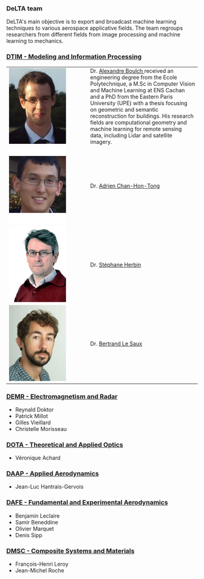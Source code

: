 ### DeLTA team

DeLTA's main objective is to export and broadcast machine learning techniques to various aerospace applicative fields.
The team regroups researchers from different fields from image processing and machine learning to mechanics.

### [DTIM - Modeling and Information Processing](http://www.onera.fr/en/dtim)


<table>
  <tr>
    <td style="width: 200px;"><img src="team/A_Boulch.jpg" height="200" width="150"/></td>
    <td> Dr. <a href="https://sites.google.com/view/boulch"> Alexandre Boulch </a> received an engineering degree from the Ecole Polytechnique, a M.Sc in Computer Vision and Machine Learning at ENS Cachan and a PhD from the Eastern Paris University (UPE) with a thesis focusing on geometric and semantic reconstruction for buildings. His research fields are computational geometry and machine learning for remote sensing data, including Lidar and satellite imagery.
    </td> 
  </tr>
  <tr>
    <td style="width: 200px;"><img src="team/A_ChanHonTong.jpg" height="200" width="150"/></td>
    <td>Dr. <a href="https://www.researchgate.net/profile/Adrien_Chan-Hon-Tong"> Adrien Chan-Hon-Tong </a></td> 
  </tr>
  <tr>
    <td style="width: 200px;"><img src="team/S_Herbin.png" height="200" width="150"/></td>
    <td>Dr. <a href="http://www.onera.fr/fr/staff/stephane-herbin"> Stéphane Herbin </a></td> 
  </tr>
  <tr>
    <td style="width: 200px;"><img src="team/B_LeSaux.jpg" height="200" width="150"/></td>
    <td>Dr. <a href="http://www.onera.fr/en/staff/bertrand-le-saux"> Bertrand Le Saux</a></td>
  </tr>
</table>


### [DEMR - Electromagnetism and Radar](http://www.onera.fr/en/demr)

* Reynald Doktor
* Patrick Millot
* Gilles Vieillard
* Christelle Morisseau

### [DOTA - Theoretical and Applied Optics](http://www.onera.fr/en/dota)

* Véronique Achard

### [DAAP - Applied Aerodynamics](http://www.onera.fr/en/daap)

* Jean-Luc Hantrais-Gervois

### [DAFE - Fundamental and Experimental Aerodynamics](http://www.onera.fr/en/dafe)

* Benjamin Leclaire
* Samir Beneddine
* Olivier Marquet
* Denis Sipp

### [DMSC - Composite Systems and Materials](http://www.onera.fr/en/dmsc)

* François-Henri Leroy
* Jean-Michel Roche
